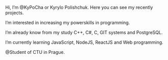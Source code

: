 Hi, I’m @KyPoCha or Kyrylo Polishchuk. Here you can see my recently projects.

I’m interested in increasing my powerskills in programming. 

I’m already know from my study C++, C#, C, GIT systems and PostgreSQL.

I’m currently learning JavaScript, NodeJS, ReactJS and Web programming.

@Student of CTU in Prague.

